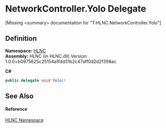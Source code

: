# NetworkController.Yolo Delegate


\[Missing &lt;summary&gt; documentation for "T:HLNC.NetworkController.Yolo"\]



## Definition
**Namespace:** <a href="N_HLNC">HLNC</a>  
**Assembly:** HLNC (in HLNC.dll) Version: 1.0.0+b0975625c25154a1fdd31b2c47aff0d2d2f398ac

**C#**
``` C#
public delegate void Yolo()
```



## See Also


#### Reference
<a href="N_HLNC">HLNC Namespace</a>  

